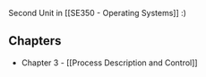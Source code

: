 Second Unit in [[SE350 - Operating Systems]] :)
## Chapters 
- Chapter 3 - [[Process Description and Control]]